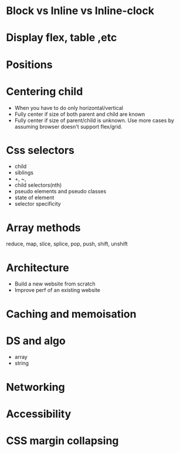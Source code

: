 # Block vs Inline vs Inline-clock
# Display flex, table ,etc
# Positions
# Centering child
  * When you have to do only horizontal/vertical
  * Fully center if size of both parent and child are known
  * Fully center if size of parent/child is unknown. Use more cases by assuming browser doesn't support flex/grid.
# Css selectors
  * child
  * siblings
  * +, ~, <space>
  * child selectors(nth)
  * pseudo elements and pseudo classes
  * state of element
 * selector specificity
# Array methods
  reduce, map, slice, splice, pop, push, shift, unshift
# Architecture
  * Build a new website from scratch
  * Improve perf of an existing website
# Caching and memoisation
# DS and algo
  * array
  * string
# Networking
# Accessibility
# CSS margin collapsing
